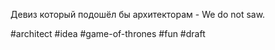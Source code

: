 Девиз который подошёл бы архитекторам - We do not saw. 

#architect #idea #game-of-thrones #fun 
#draft